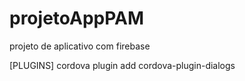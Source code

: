 # projetoAppPAM
projeto de aplicativo com firebase

[PLUGINS]
cordova plugin add cordova-plugin-dialogs
